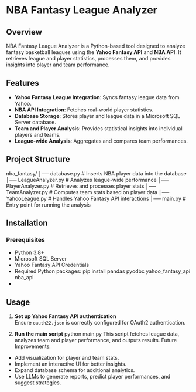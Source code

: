 # NBA Fantasy League Analyzer

## Overview
NBA Fantasy League Analyzer is a Python-based tool designed to analyze fantasy basketball leagues using the **Yahoo Fantasy API** and **NBA API**. It retrieves league and player statistics, processes them, and provides insights into player and team performance.

## Features
- **Yahoo Fantasy League Integration**: Syncs fantasy league data from Yahoo.
- **NBA API Integration**: Fetches real-world player statistics.
- **Database Storage**: Stores player and league data in a Microsoft SQL Server database.
- **Team and Player Analysis**: Provides statistical insights into individual players and teams.
- **League-wide Analysis**: Aggregates and compares team performances.

## Project Structure
nba_fantasy/ │── database.py # Inserts NBA player data into the database │── LeagueAnalyzer.py # Analyzes league-wide performance │── PlayerAnalyzer.py # Retrieves and processes player stats │── TeamAnalyzer.py # Computes team stats based on player data │── YahooLeague.py # Handles Yahoo Fantasy API interactions │── main.py # Entry point for running the analysis

## Installation
### Prerequisites
- Python 3.8+
- Microsoft SQL Server
- Yahoo Fantasy API Credentials
- Required Python packages: pip install pandas pyodbc yahoo_fantasy_api nba_api
- 
## Usage
1. **Set up Yahoo Fantasy API authentication**  
 Ensure `oauth22.json` is correctly configured for OAuth2 authentication.

2. **Run the main script**  python main.py
   This script fetches league data, analyzes team and player performance, and outputs results.
Future Improvements:
- Add visualization for player and team stats.
- Implement an interactive UI for better insights.
- Expand database schema for additional analytics.
- Use LLMs to generate reports, predict player performances, and suggest strategies.



